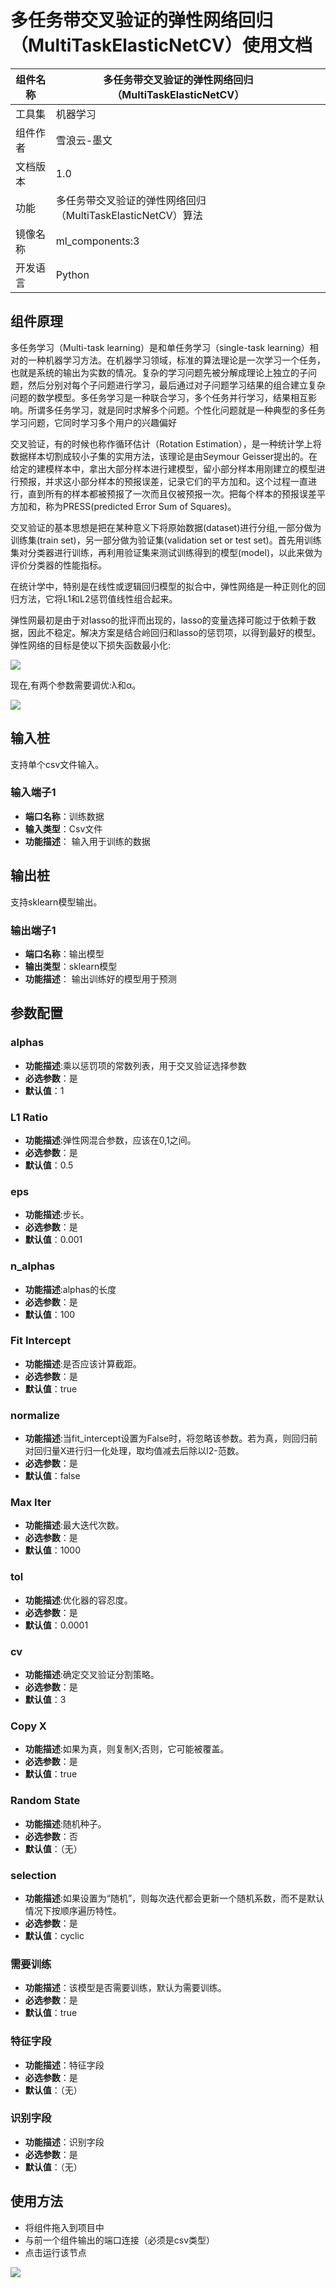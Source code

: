 # 多任务带交叉验证的弹性网络回归（MultiTaskElasticNetCV）使用文档
| 组件名称 |多任务带交叉验证的弹性网络回归（MultiTaskElasticNetCV）|  |  |
| --- | --- | --- | --- |
| 工具集 | 机器学习 |  |  |
| 组件作者 | 雪浪云-墨文 |  |  |
| 文档版本 | 1.0 |  |  |
| 功能 | 多任务带交叉验证的弹性网络回归（MultiTaskElasticNetCV）算法|  |  |
| 镜像名称 | ml_components:3 |  |  |
| 开发语言 | Python |  |  |

## 组件原理
多任务学习（Multi-task learning）是和单任务学习（single-task learning）相对的一种机器学习方法。在机器学习领域，标准的算法理论是一次学习一个任务，也就是系统的输出为实数的情况。复杂的学习问题先被分解成理论上独立的子问题，然后分别对每个子问题进行学习，最后通过对子问题学习结果的组合建立复杂问题的数学模型。多任务学习是一种联合学习，多个任务并行学习，结果相互影响。所谓多任务学习，就是同时求解多个问题。个性化问题就是一种典型的多任务学习问题，它同时学习多个用户的兴趣偏好

交叉验证，有的时候也称作循环估计（Rotation Estimation），是一种统计学上将数据样本切割成较小子集的实用方法，该理论是由Seymour Geisser提出的。在给定的建模样本中，拿出大部分样本进行建模型，留小部分样本用刚建立的模型进行预报，并求这小部分样本的预报误差，记录它们的平方加和。这个过程一直进行，直到所有的样本都被预报了一次而且仅被预报一次。把每个样本的预报误差平方加和，称为PRESS(predicted Error Sum of Squares)。

交叉验证的基本思想是把在某种意义下将原始数据(dataset)进行分组,一部分做为训练集(train set)，另一部分做为验证集(validation set or test set)。首先用训练集对分类器进行训练，再利用验证集来测试训练得到的模型(model)，以此来做为评价分类器的性能指标。

在统计学中，特别是在线性或逻辑回归模型的拟合中，弹性网络是一种正则化的回归方法，它将L1和L2惩罚值线性组合起来。

弹性网最初是由于对lasso的批评而出现的，lasso的变量选择可能过于依赖于数据，因此不稳定。解决方案是结合岭回归和lasso的惩罚项，以得到最好的模型。弹性网络的目标是使以下损失函数最小化:

![](./img/弹性网络回归1.png)

现在,有两个参数需要调优:λ和α。

![](./img/弹性网络回归2.png)
## 输入桩
支持单个csv文件输入。
### 输入端子1

- **端口名称**：训练数据
- **输入类型**：Csv文件
- **功能描述**： 输入用于训练的数据
## 输出桩
支持sklearn模型输出。
### 输出端子1

- **端口名称**：输出模型
- **输出类型**：sklearn模型
- **功能描述**： 输出训练好的模型用于预测
## 参数配置
### alphas

- **功能描述**:乘以惩罚项的常数列表，用于交叉验证选择参数
- **必选参数**：是
- **默认值**：1
### L1 Ratio

- **功能描述**:弹性网混合参数，应该在0,1之间。
- **必选参数**：是
- **默认值**：0.5
### eps

- **功能描述**:步长。
- **必选参数**：是
- **默认值**：0.001
### n_alphas

- **功能描述**:alphas的长度
- **必选参数**：是
- **默认值**：100
### Fit Intercept

- **功能描述**:是否应该计算截距。
- **必选参数**：是
- **默认值**：true
### normalize

- **功能描述**:当fit_intercept设置为False时，将忽略该参数。若为真，则回归前对回归量X进行归一化处理，取均值减去后除以l2-范数。
- **必选参数**：是
- **默认值**：false
### Max Iter

- **功能描述**:最大迭代次数。
- **必选参数**：是
- **默认值**：1000
### tol

- **功能描述**:优化器的容忍度。
- **必选参数**：是
- **默认值**：0.0001
### cv

- **功能描述**:确定交叉验证分割策略。
- **必选参数**：是
- **默认值**：3
### Copy X

- **功能描述**:如果为真，则复制X;否则，它可能被覆盖。
- **必选参数**：是
- **默认值**：true
### Random State

- **功能描述**:随机种子。
- **必选参数**：否
- **默认值**：（无）
### selection

- **功能描述**:如果设置为“随机”，则每次迭代都会更新一个随机系数，而不是默认情况下按顺序遍历特性。
- **必选参数**：是
- **默认值**：cyclic
### 需要训练

- **功能描述**：该模型是否需要训练，默认为需要训练。
- **必选参数**：是
- **默认值**：true
### 特征字段

- **功能描述**：特征字段
- **必选参数**：是
- **默认值**：（无）
### 识别字段

- **功能描述**：识别字段
- **必选参数**：是
- **默认值**：（无）
## 使用方法
- 将组件拖入到项目中
- 与前一个组件输出的端口连接（必须是csv类型）
- 点击运行该节点


![](./img/多任务带交叉验证的弹性网络回归1.png)



